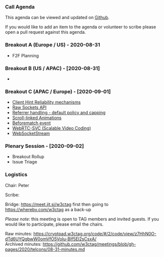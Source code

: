 ### Call Agenda

This agenda can be viewed and updated on [Github](https://github.com/w3ctag/meetings/blob/gh-pages/2020/telcons/08-24-agenda.md).

If you would like to add an item to the agenda or volunteer to scribe please open a pull request against this agenda.

### Breakout A (Europe / US) - 2020-08-31

* F2F Planning

### Breakout B (US / APAC) - [2020-08-31]

* 

### Breakout C (APAC / Europe) - [2020-09-01]

* [Client Hint Reliability mechanisms](https://github.com/w3ctag/design-reviews/issues/549)
* [Raw Sockets API](https://github.com/w3ctag/design-reviews/issues/548)
* [Referrer handling - default policy and capping](https://github.com/w3ctag/design-reviews/issues/538)
* [Scroll-linked Animations](https://github.com/w3ctag/design-reviews/issues/521)
* [Beforematch event](https://github.com/w3ctag/design-reviews/issues/511)
* [WebRTC-SVC (Scalable Video Coding)](https://github.com/w3ctag/design-reviews/issues/396)
* [WebSocketStream](https://github.com/w3ctag/design-reviews/issues/394)

### Plenary Session - [2020-09-02]

* Breakout Rollup
* Issue Triage

### Logistics

Chair: Peter

Scribe:

Bridge: https://meet.jit.si/w3ctag first then going to https://whereby.com/w3ctag as a back-up

*Please note*: this meeting is open to TAG members and invited guests. If you would like to participate, please email the chairs.

Raw minutes: https://cryptpad.w3ctag.org/code/#/2/code/view/z7HhN0O-dTd6UYQgbwW0omVfO5VoIu-BIf5El2sCsxA/  
Archived minutes: https://github.com/w3ctag/meetings/blob/gh-pages/2020/telcons/08-31-minutes.md
